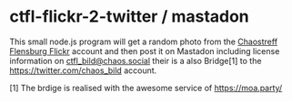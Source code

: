# ctfl-flickr-2-twitter / mastadon
This small node.js program will get a random photo from the [Chaostreff Flensburg Flickr](https://www.flickr.com/photos/157585171@N05/) account and then post it on Mastadon including license information on ctfl_bild@chaos.social their is a also Bridge[1] to the https://twitter.com/chaos_bild account.


[1] The brdige is realised with the awesome service of https://moa.party/
